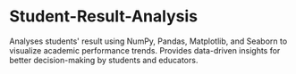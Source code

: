 # Student-Result-Analysis
Analyses students' result using NumPy, Pandas, Matplotlib, and Seaborn to visualize academic performance trends. Provides data-driven insights for better decision-making by students and educators.
